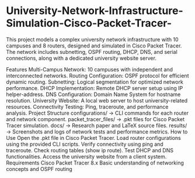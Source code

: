 # University-Network-Infrastructure-Simulation-Cisco-Packet-Tracer-
This project models a complex university network infrastructure with 10 campuses and 8 routers, designed and simulated in Cisco Packet Tracer. The network includes subnetting, OSPF routing, DHCP, DNS, and serial connections, along with a dedicated university website server.

Features
Multi-Campus Network: 10 campuses with independent and interconnected networks.
Routing Configuration: OSPF protocol for efficient dynamic routing.
Subnetting: Logical segmentation for optimized network performance.
DHCP Implementation: Remote DHCP server setup using IP helper-address.
DNS Configuration: Domain Name System for hostname resolution.
University Website: A local web server to host university-related resources.
Connectivity Testing: Ping, traceroute, and performance analysis.
Project Structure
configurations/ → CLI commands for each router and network component.
packet_tracer_files/ → .pkt files for Cisco Packet Tracer simulation.
docs/ → Research paper and LaTeX source files.
results/ → Screenshots and logs of network tests and performance metrics.
How to Use
Open the .pkt file in Cisco Packet Tracer.
Load router configurations using the provided CLI scripts.
Verify connectivity using ping and traceroute.
Check routing tables (show ip route).
Test DHCP and DNS functionalities.
Access the university website from a client system.
Requirements
Cisco Packet Tracer 8.x
Basic understanding of networking concepts and OSPF routing
